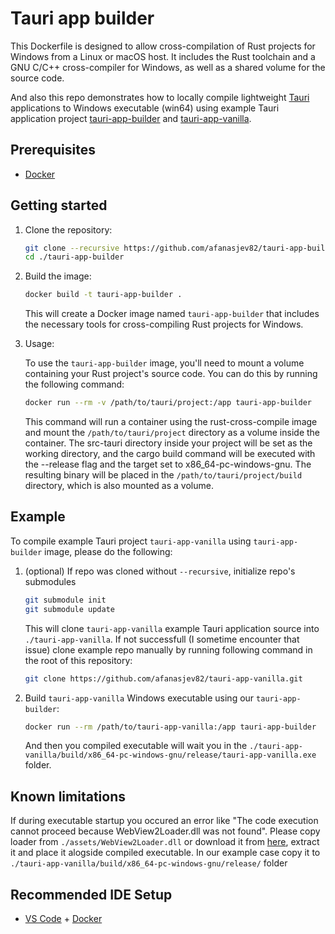 # Tauri app builder

This Dockerfile is designed to allow cross-compilation of Rust projects for Windows from a Linux or macOS host. It includes the Rust toolchain and a GNU C/C++ cross-compiler for Windows, as well as a shared volume for the source code.

And also this repo demonstrates how to locally compile lightweight [Tauri](https://github.com/tauri-apps/tauri) applications to Windows executable (win64) using example Tauri application project [tauri-app-builder](https://github.com/afanasjev82/tauri-app-builder) and [tauri-app-vanilla](https://github.com/afanasjev82/tauri-app-vanilla).

## Prerequisites

- [Docker](https://docs.docker.com/get-docker/)

## Getting started

1. Clone the repository:

    ```bash
    git clone --recursive https://github.com/afanasjev82/tauri-app-builder.git
    cd ./tauri-app-builder
    ```

2. Build the image:

   ```bash
   docker build -t tauri-app-builder .
   ```

   This will create a Docker image named `tauri-app-builder` that includes the necessary tools for cross-compiling Rust projects for Windows.

3. Usage:

   To use the `tauri-app-builder` image, you'll need to mount a volume containing your Rust project's source code. You can do this by running the following command:

   ```bash
   docker run --rm -v /path/to/tauri/project:/app tauri-app-builder
   ```

   This command will run a container using the rust-cross-compile image and mount the `/path/to/tauri/project` directory as a volume inside the container. The src-tauri directory inside your project will be set as the working directory, and the cargo build command will be executed with the --release flag and the target set to x86_64-pc-windows-gnu. The resulting binary will be placed in the `/path/to/tauri/project/build` directory, which is also mounted as a volume.

## Example

To compile example Tauri project `tauri-app-vanilla` using `tauri-app-builder` image, please do the following:

1. (optional) If repo was cloned without `--recursive`, initialize repo's submodules

   ```bash
   git submodule init
   git submodule update
   ```

   This will clone `tauri-app-vanilla` example Tauri application source into `./tauri-app-vanilla`.
   If not successfull (I sometime encounter that issue) clone example repo manually by running following command in the root of this repository:

   ```bash
   git clone https://github.com/afanasjev82/tauri-app-vanilla.git
   ```

2. Build `tauri-app-vanilla` Windows executable using our `tauri-app-builder`:

   ```bash
   docker run --rm /path/to/tauri-app-vanilla:/app tauri-app-builder
   ```

   And then you compiled executable will wait you in the `./tauri-app-vanilla/build/x86_64-pc-windows-gnu/release/tauri-app-vanilla.exe` folder.

## Known limitations

If during executable startup you occured an error like "The code execution cannot proceed because WebView2Loader.dll was not found".
Please copy loader from `./assets/WebView2Loader.dll` or download it from [here](https://www.dll-files.com/download/498c7875a2890b90eec37f02c7ac3395/webview2loader.dll.html?c=QktwSnY5bHlsVklqQ1ErQVZYRXVmUT09), extract it and place it alogside compiled executable. In our example case copy it to `./tauri-app-vanilla/build/x86_64-pc-windows-gnu/release/` folder

## Recommended IDE Setup

- [VS Code](https://code.visualstudio.com/) + [Docker](https://marketplace.visualstudio.com/items?itemName=ms-azuretools.vscode-docker)
